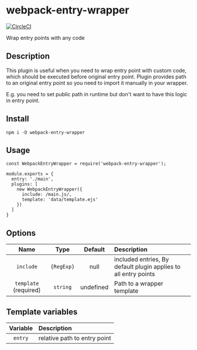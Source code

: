 # webpack-entry-wrapper
[![CircleCI](https://circleci.com/gh/steplov/webpack-entry-wrapper.svg?style=svg)](https://circleci.com/gh/steplov/webpack-entry-wrapper)

Wrap entry points with any code

## Description
This plugin is useful when you need to wrap entry point with custom code, which should be executed
before original entry point.
Plugin provides path to an original entry point so you need to import it manually in your wrapper.

E.g. you need to set public path in runtime but don't want to have this logic in entry point.

## Install
```
npm i -D webpack-entry-wrapper
```

## Usage

```
const WebpackEntryWrapper = require('webpack-entry-wrapper');

module.exports = {
  entry: './main',
  plugins: [
    new WebpackEntryWrapper({
      include: /main.js/,
      template: 'data/template.ejs'
    })
  ]
}
```

## Options

|Name|Type|Default|Description|
|:---:|:---:|:---:|:---|
|`include`|`{RegExp}`|null|included entries, By default plugin applies to all entry points|
|`template` (required)|`string`|undefined|Path to a wrapper template|

## Template variables

|Variable|Description|
|:---:|:---|
|`entry`|relative path to entry point|
